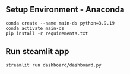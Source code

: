 ## Setup Environment - Anaconda
```
conda create --name main-ds python=3.9.19
conda activate main-ds
pip install -r requirements.txt
```

## Run steamlit app
```
streamlit run dashboard/dashboard.py
```
